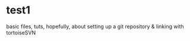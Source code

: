 test1
=====

basic files, tuts, hopefully, about setting up a git repository &amp; linking with tortoiseSVN
